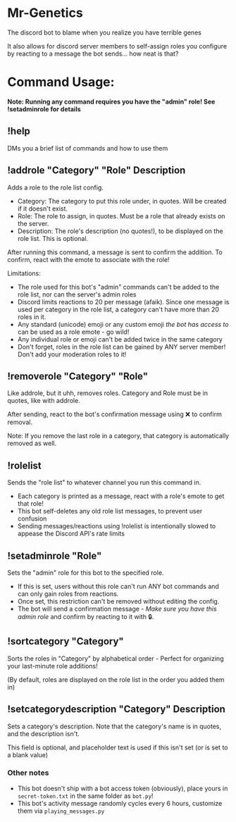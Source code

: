 # Mr-Genetics
 The discord bot to blame when you realize you have terrible genes

 It also allows for discord server members to self-assign roles you configure by reacting to a message the bot sends... how neat is that?

# Command Usage:

**Note: Running any command requires you have the "admin" role! See !setadminrole for details**

## !help
DMs you a brief list of commands and how to use them

## !addrole "Category" "Role" Description
Adds a role to the role list config.
  - Category: The category to put this role under, in quotes. Will be created if it doesn't exist.
  - Role: The role to assign, in quotes. Must be a role that already exists on the server.
  - Description: The role's description (no quotes!), to be displayed on the role list. This is optional.
  
After running this command, a message is sent to confirm the addition. To confirm, react with the emote to associate with the role!

Limitations:
  - The role used for this bot's "admin" commands can't be added to the role list, nor can the server's admin roles
  - Discord limits reactions to 20 per message (afaik). Since one message is used per category in the role list, a category can't have more than 20 roles in it.
  - Any standard (unicode) emoji or any custom emoji *the bot has access to* can be used as a role emote - go wild!
  - Any individual role or emoji can't be added twice in the same category
  - Don't forget, roles in the role list can be gained by ANY server member! Don't add your moderation roles to it!


## !removerole "Category" "Role"
Like addrole, but it uhh, removes roles. Category and Role must be in quotes, like with addrole.

After sending, react to the bot's confirmation message using ❌ to confirm removal.

Note: If you remove the last role in a category, that category is automatically removed as well.

## !rolelist
Sends the "role list" to whatever channel you run this command in.

  - Each category is printed as a message, react with a role's emote to get that role!
  - This bot self-deletes any old role list messages, to prevent user confusion
  - Sending messages/reactions using !rolelist is intentionally slowed to appease the Discord API's rate limits

## !setadminrole "Role"
Sets the "admin" role for this bot to the specified role.

  - If this is set, users without this role can't run ANY bot commands and can only gain roles from reactions.
  - Once set, this restriction can't be removed without editing the config.
  - The bot will send a confirmation message - *Make sure you have this admin role* and confirm by reacting to it with 🔒.

## !sortcategory "Category"
Sorts the roles in "Category" by alphabetical order - Perfect for organizing your last-minute role additions!

(By default, roles are displayed on the role list in the order you added them in)

## !setcategorydescription "Category" Description
Sets a category's description. Note that the category's name is in quotes, and the description isn't.

This field is optional, and placeholder text is used if this isn't set (or is set to a blank value)

### Other notes
 - This bot doesn't ship with a bot access token (obviously), place yours in `secret-token.txt` in the same folder as `bot.py`!
 - This bot's activity message randomly cycles every 6 hours, customize them via `playing_messages.py`
